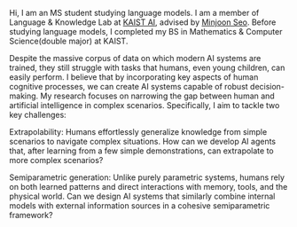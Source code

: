 Hi, I am an MS student studying language models. I am a member of Language & Knowledge Lab at [KAIST AI](https://github.com/kaistAI/), advised by [Minjoon Seo](https://seominjoon.github.io/). Before studying language models, I completed my BS in Mathematics & Computer Science(double major) at KAIST.
        
Despite the massive corpus of data on which modern AI systems are trained, they still struggle with tasks that humans, even young children, can easily perform. I believe that by incorporating key aspects of human cognitive processes, we can create AI systems capable of robust decision-making. My research focuses on narrowing the gap between human and artificial intelligence in complex scenarios. Specifically, I aim to tackle two key challenges:

Extrapolability: Humans effortlessly generalize knowledge from simple scenarios to navigate complex situations. How can we develop AI agents that, after learning from a few simple demonstrations, can extrapolate to more complex scenarios?

Semiparametric generation: Unlike purely parametric systems, humans rely on both learned patterns and direct interactions with memory, tools, and the physical world. Can we design AI systems that similarly combine internal models with external information sources in a cohesive semiparametric framework?

